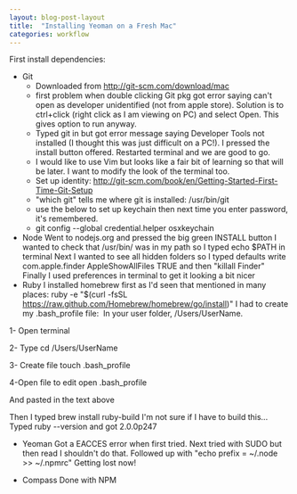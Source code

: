 ```yaml
---
layout: blog-post-layout
title:  "Installing Yeoman on a Fresh Mac"
categories: workflow
---
```


First install dependencies:

* Git
    * Downloaded from ﻿http://git-scm.com/download/mac
    * first problem when double clicking Git pkg got error saying can't open as developer unidentified (not from apple store). Solution is to ctrl+click (right click as I am viewing on PC) and select Open. This gives option to run anyway.
    * Typed git in but got error message saying Developer Tools not installed (I thought this was just difficult on a PC!). I pressed the install button offered. Restarted terminal and we are good to go.
    * I would like to use Vim but looks like a fair bit of learning so that will be later. I want to modify the look of the terminal too.
    * Set up identity: ﻿http://git-scm.com/book/en/Getting-Started-First-Time-Git-Setup
    * "which git" tells me where git is installed: /usr/bin/git
    * use the below to set up keychain then next time you enter password, it's remembered.
    * ﻿﻿git config --global credential.helper osxkeychain
* Node
    Went to nodejs.org and pressed the big green INSTALL button
    I wanted to check that /usr/bin/ was in my path so I typed echo $PATH in terminal
    Next I wanted to see all hidden folders so I typed ﻿defaults write com.apple.finder AppleShowAllFiles TRUE and then "killall Finder"
    Finally I used preferences in terminal to get it looking a bit nicer
* Ruby
    I installed homebrew first as I'd seen that mentioned in many places: ﻿ruby -e "$(curl -fsSL https://raw.github.com/Homebrew/homebrew/go/install)"
    I had to create my .bash_profile file:
    ﻿
In your user folder, /Users/UserName.

1- Open terminal

2- Type
cd /Users/UserName

3- Create file
touch .bash_profile

4-Open file to edit
open .bash_profile

And pasted in the text above

Then I typed brew install ruby-build
I'm not sure if I have to build this...
Typed ruby --version and got 2.0.0p247

* Yeoman
    Got a EACCES error when first tried. Next tried with SUDO but then read I shouldn't do that.
    Followed up with "echo prefix = ~/.node >> ~/.npmrc"
    Getting lost now!

* Compass
    Done with NPM


